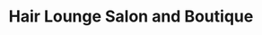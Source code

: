 ---
title: "Hair Lounge Salon and Boutique"
url: /newport-beach/hair-lounge-salon-and-boutique/
shop: hairdresser
---
